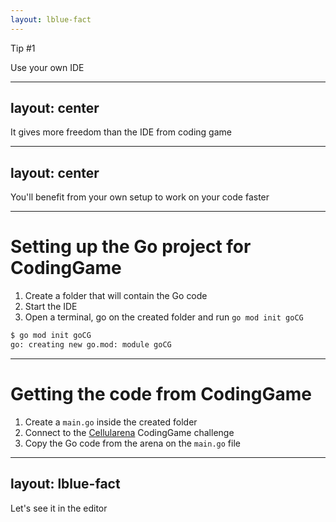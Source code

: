 ```yaml
---
layout: lblue-fact
---
```


Tip #1

Use your own IDE

---
layout: center
---

It gives more freedom than the IDE from coding game

---
layout: center
---

You'll benefit from your own setup to work on your code faster

---

# Setting up the Go project for CodingGame

1. Create a folder that will contain the Go code
2. Start the IDE
3. Open a terminal, go on the created folder and run `go mod init goCG`

```bash
$ go mod init goCG
go: creating new go.mod: module goCG
```

---

# Getting the code from CodingGame

1. Create a `main.go` inside the created folder
2. Connect to the [Cellularena](https://www.codingame.com/ide/puzzle/winter-challenge-2024) CodingGame challenge
3. Copy the Go code from the arena on the `main.go` file

---
layout: lblue-fact
---

Let's see it in the editor